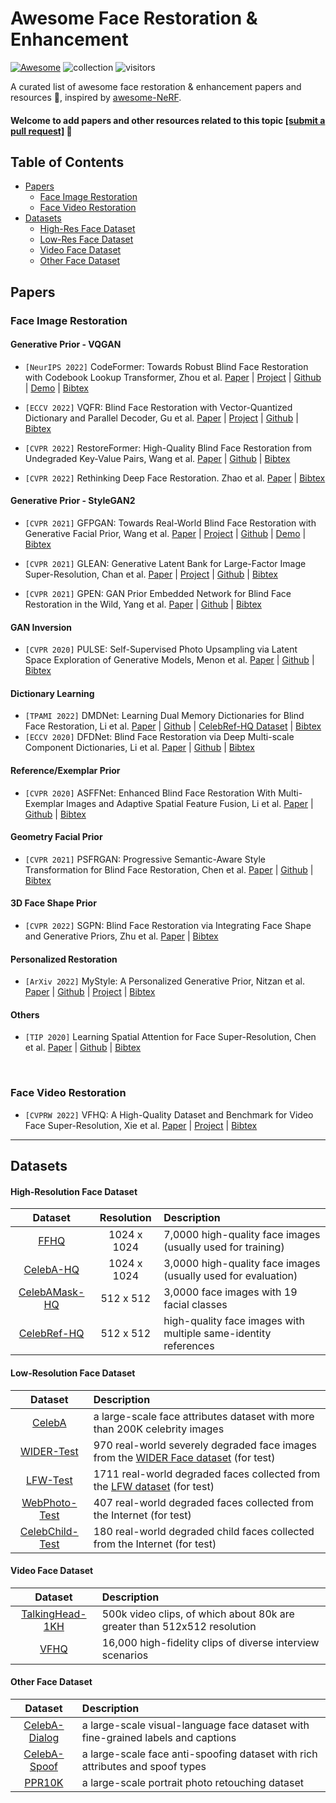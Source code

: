# Awesome Face Restoration & Enhancement
[![Awesome](https://cdn.rawgit.com/sindresorhus/awesome/d7305f38d29fed78fa85652e3a63e154dd8e8829/media/badge.svg)](https://github.com/sindresorhus/awesome) ![collection](https://img.shields.io/badge/Collection-Keep%20Updating-green) ![visitors](https://visitor-badge.laobi.icu/badge?page_id=sczhou/Awesome-Face-Restoration)


A curated list of awesome face restoration & enhancement papers and resources :whale:, inspired by [awesome-NeRF](https://github.com/yenchenlin/awesome-NeRF). 

#### Welcome to add papers and other resources related to this topic [[submit a pull request]](https://github.com/sczhou/Awesome-Face-Restoration/blob/master/how-to-PR.md) :hugs:

## Table of Contents

- [Papers](#papers)
  - [Face Image Restoration](#face-image-restoration)
  - [Face Video Restoration](#face-video-restoration)
- [Datasets](#datasets)
    - [High-Res Face Dataset](#high-resolution-face-dataset)
    - [Low-Res Face Dataset](#low-resolution-face-dataset)
    - [Video Face Dataset](#video-face-dataset)
    - [Other Face Dataset](#other-face-dataset)

## Papers

### Face Image Restoration

#### Generative Prior - VQGAN
- `[NeurIPS 2022]` CodeFormer: Towards Robust Blind Face Restoration with Codebook Lookup Transformer, Zhou et al. [Paper](https://arxiv.org/abs/2206.11253) | [Project](https://shangchenzhou.com/projects/CodeFormer/) | [Github](https://github.com/sczhou/CodeFormer) | [Demo](https://huggingface.co/spaces/sczhou/CodeFormer) | [Bibtex](./facebib.bib#L1-L6)

- `[ECCV 2022]` VQFR: Blind Face Restoration with Vector-Quantized Dictionary and Parallel Decoder, Gu et al. [Paper](https://arxiv.org/abs/2205.06803) | [Project](https://ycgu.site/projects/vqfr/) | [Github](https://github.com/sczhou/CodeFormer) | [Bibtex](./facebib.bib#L8-L13)

- `[CVPR 2022]` RestoreFormer: High-Quality Blind Face Restoration from Undegraded Key-Value Pairs, Wang et al. [Paper](https://arxiv.org/abs/2201.06374) | [Github](https://github.com/wzhouxiff/RestoreFormer) | [Bibtex](./facebib.bib#L15-L20)

- `[CVPR 2022]` Rethinking Deep Face Restoration. Zhao et al. [Paper](https://openaccess.thecvf.com/content/CVPR2022/papers/Zhao_Rethinking_Deep_Face_Restoration_CVPR_2022_paper.pdf) | [Bibtex](./facebib.bib#L85-L91)

#### Generative Prior - StyleGAN2
- `[CVPR 2021]` GFPGAN: Towards Real-World Blind Face Restoration with Generative Facial Prior, Wang et al. [Paper](https://arxiv.org/abs/2101.04061) | [Project](https://xinntao.github.io/projects/gfpgan) | [Github](https://github.com/TencentARC/GFPGAN) | [Demo](https://huggingface.co/spaces/Xintao/GFPGAN) | [Bibtex](./facebib.bib#L43-L48)

- `[CVPR 2021]` GLEAN: Generative Latent Bank for Large-Factor Image Super-Resolution, Chan et al. [Paper](https://arxiv.org/abs/2012.00739) | [Project](https://mmlab-ntu.github.io/project/glean/) | [Github](https://github.com/open-mmlab/mmediting) | [Bibtex](./facebib.bib#L36-L41)

- `[CVPR 2021]` GPEN: GAN Prior Embedded Network for Blind Face Restoration in the Wild, Yang et al. [Paper](https://arxiv.org/abs/2105.06070) | [Github](https://github.com/yangxy/GPEN) | [Bibtex](./facebib.bib#L50-L55)

#### GAN Inversion
- `[CVPR 2020]` PULSE: Self-Supervised Photo Upsampling via Latent Space Exploration of Generative Models, Menon et al. [Paper](https://arxiv.org/abs/2003.03808) | [Github](https://github.com/adamian98/pulse) | [Bibtex](./facebib.bib#L64-L69)


#### Dictionary Learning
- `[TPAMI 2022]` DMDNet: Learning Dual Memory Dictionaries for Blind Face Restoration, Li et al. [Paper](https://arxiv.org/abs/2210.08160) | [Github](https://github.com/csxmli2016/DMDNet) | [CelebRef-HQ Dataset](https://github.com/csxmli2016/DMDNet#celebref-hq-dataset) | [Bibtex](./facebib.bib#L107-L112)
- `[ECCV 2020]` DFDNet: Blind Face Restoration via Deep Multi-scale Component Dictionaries, Li et al. [Paper](https://arxiv.org/abs/2008.00418) | [Github](https://github.com/csxmli2016/DFDNet) | [Bibtex](./facebib.bib#L22-L27)

#### Reference/Exemplar Prior
- `[CVPR 2020]` ASFFNet: Enhanced Blind Face Restoration With Multi-Exemplar Images and Adaptive Spatial Feature Fusion, Li et al. [Paper](https://openaccess.thecvf.com/content_CVPR_2020/papers/Li_Enhanced_Blind_Face_Restoration_With_Multi-Exemplar_Images_and_Adaptive_Spatial_CVPR_2020_paper.pdf) | [Github](https://github.com/csxmli2016/ASFFNet) | [Bibtex](./facebib.bib#L57-L62)

#### Geometry Facial Prior
- `[CVPR 2021]` PSFRGAN: Progressive Semantic-Aware Style Transformation for Blind Face Restoration, Chen et al. [Paper](https://arxiv.org/abs/2009.08709) | [Github](https://github.com/chaofengc/PSFRGAN) | [Bibtex](./facebib.bib#L29-L34)

#### 3D Face Shape Prior
- `[CVPR 2022]` SGPN: Blind Face Restoration via Integrating Face Shape and Generative Priors, Zhu et al. [Paper](https://openaccess.thecvf.com/content/CVPR2022/papers/Zhu_Blind_Face_Restoration_via_Integrating_Face_Shape_and_Generative_Priors_CVPR_2022_paper.pdf) | [Bibtex](./facebib.bib#L71-L76)

#### Personalized Restoration
- `[ArXiv 2022]` MyStyle: A Personalized Generative Prior, Nitzan et al. [Paper](https://arxiv.org/abs/2203.17272) | [Github](https://github.com/google/mystyle) | [Project](https://mystyle-personalized-prior.github.io/) | [Bibtex](./facebib.bib#L78-L83)

#### Others 

- `[TIP 2020]` Learning Spatial Attention for Face Super-Resolution, Chen et al. [Paper](https://arxiv.org/abs/2012.01211) | [Github](https://github.com/chaofengc/Face-SPARNet) | [Bibtex](./facebib.bib#L93-L98)
  
&nbsp;
### Face Video Restoration

- `[CVPRW 2022]` VFHQ: A High-Quality Dataset and Benchmark for Video Face Super-Resolution, Xie et al. [Paper](https://arxiv.org/abs/2205.03409) | [Project](https://liangbinxie.github.io/projects/vfhq/) | [Bibtex](./facebib.bib#L100-L105)
  
---
## Datasets
#### High-Resolution Face Dataset
| Dataset | Resolution | Description |
| :---: | :---: | :----------    |
| [FFHQ](https://github.com/NVlabs/ffhq-dataset) | 1024 x 1024 | 7,0000 high-quality face images (usually used for training) |
| [CelebA-HQ](https://github.com/nperraud/download-celebA-HQ) | 1024 x 1024 | 3,0000 high-quality face images (usually used for evaluation) |
| [CelebAMask-HQ](https://github.com/switchablenorms/CelebAMask-HQ) | 512 x 512 | 3,0000 face images with 19 facial classes |
| [CelebRef-HQ](https://github.com/csxmli2016/DMDNet#celebref-hq-dataset) | 512 x 512 | high-quality face images with multiple same-identity references |

#### Low-Resolution Face Dataset

| Dataset | Description |
| :---: | :----------    |
| [CelebA](https://mmlab.ie.cuhk.edu.hk/projects/CelebA.html)  | a large-scale face attributes dataset with more than 200K celebrity images |
| [WIDER-Test](https://shangchenzhou.com/projects/CodeFormer/)  | 970 real-world severely degraded face images from the [WIDER Face dataset](http://shuoyang1213.me/WIDERFACE/) (for test)|
| [LFW-Test](https://xinntao.github.io/projects/gfpgan)  | 1711 real-world degraded faces collected from the [LFW dataset](https://vis-www.cs.umass.edu/lfw/) (for test)|
| [WebPhoto-Test](https://xinntao.github.io/projects/gfpgan)  | 407 real-world degraded faces collected from the Internet (for test)|
| [CelebChild-Test](https://xinntao.github.io/projects/gfpgan)  | 180 real-world degraded child faces collected from the Internet (for test)|

#### Video Face Dataset
| Dataset | Description |
| :---: | :----------    |
| [TalkingHead-1KH](https://github.com/deepimagination/TalkingHead-1KH)  | 500k video clips, of which about 80k are greater than 512x512 resolution
| [VFHQ](https://liangbinxie.github.io/projects/vfhq)  | 16,000 high-fidelity clips of diverse interview scenarios

#### Other Face Dataset
| Dataset | Description |
| :---: | :----------    |
| [CelebA-Dialog](https://github.com/ziqihuangg/CelebA-Dialog)  | a large-scale visual-language face dataset with fine-grained labels and captions|
| [CelebA-Spoof](https://github.com/ZhangYuanhan-AI/CelebA-Spoof)  | a large-scale face anti-spoofing dataset with rich attributes and spoof types|
| [PPR10K](https://github.com/csjliang/PPR10K)  | a large-scale portrait photo retouching dataset |